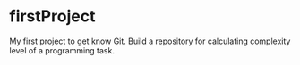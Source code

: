 firstProject
============

My first project to get know Git.
Build a repository for calculating complexity level of a programming task.
